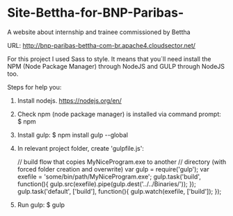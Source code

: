 # Site-Bettha-for-BNP-Paribas-
A website about internship and trainee commissioned by Bettha

URL: http://bnp-paribas-bettha-com-br.apache4.cloudsector.net/

For this project I used Sass to style. It means that you´ll need install the NPM (Node Package Manager) through NodeJS and GULP through NodeJS too.

Steps for help you:
1. Install nodejs. https://nodejs.org/en/

2. Check npm (node package manager) is installed via command prompt:
    $ npm
    
3. Install gulp:
    $ npm install gulp --global
    
4. In relevant project folder, create 'gulpfile.js':

    // build flow that copies MyNiceProgram.exe to another
    // directory (with forced folder creation and overwrite)
    var gulp = require('gulp');
    var exefile = 'some/bin/path/MyNiceProgram.exe';
    gulp.task('build', function(){
        gulp.src(exefile).pipe(gulp.dest('../../Binaries/'));
    });
    gulp.task('default', ['build'], function(){
        gulp.watch(exefile, ['build']);
    });

5. Run gulp:
    $ gulp
